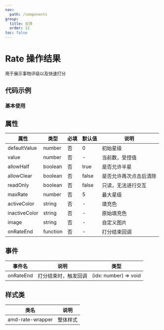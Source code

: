 ```yaml
---
nav:
  path: /components
group:
  title: 反馈
  order: 12
toc: false
---
```

          
# Rate 操作结果
用于展示事物评级以及快速打分
## 代码示例
### 基本使用
<code src='../../demo/pages/Rate'></code>


    
## 属性
| 属性 | 类型 | 必填 | 默认值 | 说明 |
| -----|-----|-----|-----|----- |
| defaultValue | number | 否 | 0 | 初始星级 |
| value | number | 否 | - | 当前数，受控值 |
| allowHalf | boolean | 否 | true | 是否允许半星 |
| allowClear | boolean | 否 | false | 是否允许再次点击后清除 |
| readOnly | boolean | 否 | false | 只读，无法进行交互 |
| maxRate | number | 否 | 5 | 最大星级 |
| activeColor | string | 否 | - | 填充色 |
| inactiveColor | string | 否 | - | 原始填充色 |
| image | string | 否 | - | 自定义图片 |
| onRateEnd | function | 否 | - | 打分结束回调 |

## 事件

| 事件名 | 说明 | 类型 |
| -----|-----|-----|
| onRateEnd | 打分结束时，触发回调 | (idx: number) => void |

## 样式类

| 类名 | 说明 |
| ----|----|
| amd-rate-wrapper | 整体样式 |
